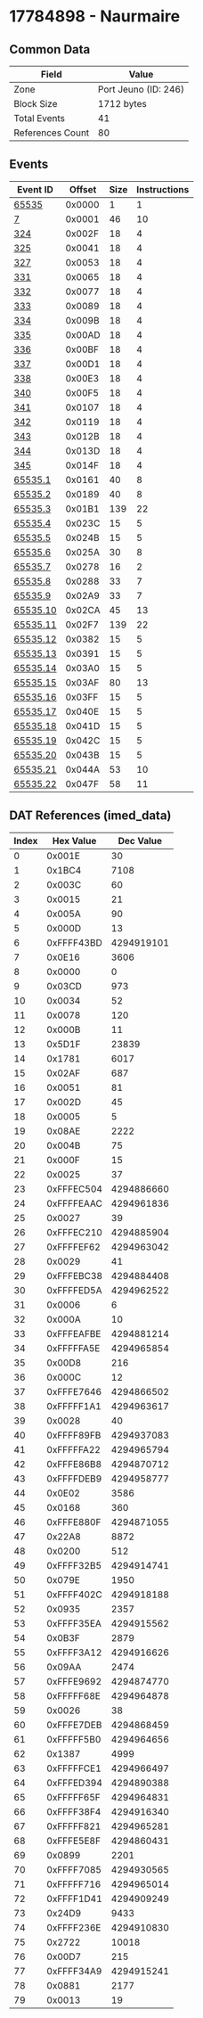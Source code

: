 # 17784898 - Naurmaire

## Common Data

| Field            | Value                |
|------------------|----------------------|
| Zone             | Port Jeuno (ID: 246) |
| Block Size       | 1712 bytes           |
| Total Events     | 41                   |
| References Count | 80                   |

## Events

| Event ID                  | Offset   |   Size |   Instructions |
|---------------------------|----------|--------|----------------|
| [65535](./65535.md)       | 0x0000   |      1 |              1 |
| [7](./7.md)               | 0x0001   |     46 |             10 |
| [324](./324.md)           | 0x002F   |     18 |              4 |
| [325](./325.md)           | 0x0041   |     18 |              4 |
| [327](./327.md)           | 0x0053   |     18 |              4 |
| [331](./331.md)           | 0x0065   |     18 |              4 |
| [332](./332.md)           | 0x0077   |     18 |              4 |
| [333](./333.md)           | 0x0089   |     18 |              4 |
| [334](./334.md)           | 0x009B   |     18 |              4 |
| [335](./335.md)           | 0x00AD   |     18 |              4 |
| [336](./336.md)           | 0x00BF   |     18 |              4 |
| [337](./337.md)           | 0x00D1   |     18 |              4 |
| [338](./338.md)           | 0x00E3   |     18 |              4 |
| [340](./340.md)           | 0x00F5   |     18 |              4 |
| [341](./341.md)           | 0x0107   |     18 |              4 |
| [342](./342.md)           | 0x0119   |     18 |              4 |
| [343](./343.md)           | 0x012B   |     18 |              4 |
| [344](./344.md)           | 0x013D   |     18 |              4 |
| [345](./345.md)           | 0x014F   |     18 |              4 |
| [65535.1](./65535.1.md)   | 0x0161   |     40 |              8 |
| [65535.2](./65535.2.md)   | 0x0189   |     40 |              8 |
| [65535.3](./65535.3.md)   | 0x01B1   |    139 |             22 |
| [65535.4](./65535.4.md)   | 0x023C   |     15 |              5 |
| [65535.5](./65535.5.md)   | 0x024B   |     15 |              5 |
| [65535.6](./65535.6.md)   | 0x025A   |     30 |              8 |
| [65535.7](./65535.7.md)   | 0x0278   |     16 |              2 |
| [65535.8](./65535.8.md)   | 0x0288   |     33 |              7 |
| [65535.9](./65535.9.md)   | 0x02A9   |     33 |              7 |
| [65535.10](./65535.10.md) | 0x02CA   |     45 |             13 |
| [65535.11](./65535.11.md) | 0x02F7   |    139 |             22 |
| [65535.12](./65535.12.md) | 0x0382   |     15 |              5 |
| [65535.13](./65535.13.md) | 0x0391   |     15 |              5 |
| [65535.14](./65535.14.md) | 0x03A0   |     15 |              5 |
| [65535.15](./65535.15.md) | 0x03AF   |     80 |             13 |
| [65535.16](./65535.16.md) | 0x03FF   |     15 |              5 |
| [65535.17](./65535.17.md) | 0x040E   |     15 |              5 |
| [65535.18](./65535.18.md) | 0x041D   |     15 |              5 |
| [65535.19](./65535.19.md) | 0x042C   |     15 |              5 |
| [65535.20](./65535.20.md) | 0x043B   |     15 |              5 |
| [65535.21](./65535.21.md) | 0x044A   |     53 |             10 |
| [65535.22](./65535.22.md) | 0x047F   |     58 |             11 |

## DAT References (imed_data)

|   Index | Hex Value   |   Dec Value |
|---------|-------------|-------------|
|       0 | 0x001E      |          30 |
|       1 | 0x1BC4      |        7108 |
|       2 | 0x003C      |          60 |
|       3 | 0x0015      |          21 |
|       4 | 0x005A      |          90 |
|       5 | 0x000D      |          13 |
|       6 | 0xFFFF43BD  |  4294919101 |
|       7 | 0x0E16      |        3606 |
|       8 | 0x0000      |           0 |
|       9 | 0x03CD      |         973 |
|      10 | 0x0034      |          52 |
|      11 | 0x0078      |         120 |
|      12 | 0x000B      |          11 |
|      13 | 0x5D1F      |       23839 |
|      14 | 0x1781      |        6017 |
|      15 | 0x02AF      |         687 |
|      16 | 0x0051      |          81 |
|      17 | 0x002D      |          45 |
|      18 | 0x0005      |           5 |
|      19 | 0x08AE      |        2222 |
|      20 | 0x004B      |          75 |
|      21 | 0x000F      |          15 |
|      22 | 0x0025      |          37 |
|      23 | 0xFFFEC504  |  4294886660 |
|      24 | 0xFFFFEAAC  |  4294961836 |
|      25 | 0x0027      |          39 |
|      26 | 0xFFFEC210  |  4294885904 |
|      27 | 0xFFFFEF62  |  4294963042 |
|      28 | 0x0029      |          41 |
|      29 | 0xFFFEBC38  |  4294884408 |
|      30 | 0xFFFFED5A  |  4294962522 |
|      31 | 0x0006      |           6 |
|      32 | 0x000A      |          10 |
|      33 | 0xFFFEAFBE  |  4294881214 |
|      34 | 0xFFFFFA5E  |  4294965854 |
|      35 | 0x00D8      |         216 |
|      36 | 0x000C      |          12 |
|      37 | 0xFFFE7646  |  4294866502 |
|      38 | 0xFFFFF1A1  |  4294963617 |
|      39 | 0x0028      |          40 |
|      40 | 0xFFFF89FB  |  4294937083 |
|      41 | 0xFFFFFA22  |  4294965794 |
|      42 | 0xFFFE86B8  |  4294870712 |
|      43 | 0xFFFFDEB9  |  4294958777 |
|      44 | 0x0E02      |        3586 |
|      45 | 0x0168      |         360 |
|      46 | 0xFFFE880F  |  4294871055 |
|      47 | 0x22A8      |        8872 |
|      48 | 0x0200      |         512 |
|      49 | 0xFFFF32B5  |  4294914741 |
|      50 | 0x079E      |        1950 |
|      51 | 0xFFFF402C  |  4294918188 |
|      52 | 0x0935      |        2357 |
|      53 | 0xFFFF35EA  |  4294915562 |
|      54 | 0x0B3F      |        2879 |
|      55 | 0xFFFF3A12  |  4294916626 |
|      56 | 0x09AA      |        2474 |
|      57 | 0xFFFE9692  |  4294874770 |
|      58 | 0xFFFFF68E  |  4294964878 |
|      59 | 0x0026      |          38 |
|      60 | 0xFFFE7DEB  |  4294868459 |
|      61 | 0xFFFFF5B0  |  4294964656 |
|      62 | 0x1387      |        4999 |
|      63 | 0xFFFFFCE1  |  4294966497 |
|      64 | 0xFFFED394  |  4294890388 |
|      65 | 0xFFFFF65F  |  4294964831 |
|      66 | 0xFFFF38F4  |  4294916340 |
|      67 | 0xFFFFF821  |  4294965281 |
|      68 | 0xFFFE5E8F  |  4294860431 |
|      69 | 0x0899      |        2201 |
|      70 | 0xFFFF7085  |  4294930565 |
|      71 | 0xFFFFF716  |  4294965014 |
|      72 | 0xFFFF1D41  |  4294909249 |
|      73 | 0x24D9      |        9433 |
|      74 | 0xFFFF236E  |  4294910830 |
|      75 | 0x2722      |       10018 |
|      76 | 0x00D7      |         215 |
|      77 | 0xFFFF34A9  |  4294915241 |
|      78 | 0x0881      |        2177 |
|      79 | 0x0013      |          19 |
